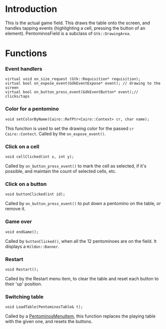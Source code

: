 # Introduction #
This is the actual game field. This draws the table onto the screen, and handles tapping  events (highlighting a cell, pressing the button of an element). PentominosField is a subclass of `Gtk::DrawingArea`.

# Functions #
### Event handlers ###
```
virtual void on_size_request (Gtk::Requisition* requisition);
virtual bool on_expose_event(GdkEventExpose* event); // drawing to the screen
virtual bool on_button_press_event(GdkEventButton* event);// clicks/taps
```

### Color for a pentomino ###
```
void setColorByName(Cairo::RefPtr<Cairo::Context> cr, char name);
```
This function is used to set the drawing color for the passed `cr` `Cairo::Contect`. Called by the `on_expose_event()`.

### Click on a cell ###
```
void cellClicked(int x, int y);
```
Called by `on_button_press_event()` to mark the cell as selected, if it's possible, and maintain the count of selected cells, etc.

### Click on a button ###
```
void buttonClicked(int id);
```
Called by `on_button_press_event()` to put down a pentomino on the table, or remove it.

### Game over ###
```
void endGame();
```
Called by `buttonClicked()`, when all the 12 pentominoes are on the field. It displays a `Hildon::Banner`.

### Restart ###
```
void Restart();
```
Called by the Restart menu item, to clear the table and reset each button to their 'up' position.

### Switching table ###
```
void LoadTable(PentominosTable& t);
```
Called by a [PentominosMenuItem](PentominosMenuItem.md), this function replaces the playing table with the given one, and resets the buttons.